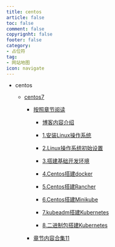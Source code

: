 ```yaml
---
title: centos
article: false
toc: false
comment: false
copyrignht: false
footer: false
category:
- 占位符 
tag:
- 网站地图
icon: navigate 
---
```


- centos

    - <a href="centos7">centos7</a>


        - <a href="centos7/shardings">按照章节阅读</a>

            - <a href="centos7/shardings/centos7-chapter-0.博客内容介绍.html">博客内容介绍</a>

            - <a href="centos7/shardings/centos7-chapter-1.安装Linux操作系统.html">1.安装Linux操作系统</a>

            - <a href="centos7/shardings/centos7-chapter-2.Linux操作系统初始设置.html">2.Linux操作系统初始设置</a>

            - <a href="centos7/shardings/centos7-chapter-3.搭建基础开发环境.html">3.搭建基础开发环境</a>

            - <a href="centos7/shardings/centos7-chapter-4.Centos搭建docker.html">4.Centos搭建docker</a>

            - <a href="centos7/shardings/centos7-chapter-5.Centos搭建Rancher.html">5.Centos搭建Rancher</a>

            - <a href="centos7/shardings/centos7-chapter-6.Centos搭建Minikube.html">6.Centos搭建Minikube</a>

            - <a href="centos7/shardings/centos7-chapter-7.kubeadm搭建Kubernetes.html">7.kubeadm搭建Kubernetes</a>

            - <a href="centos7/shardings/centos7-chapter-8.二进制包搭建Kubernetes.html">8.二进制包搭建Kubernetes</a>

        - <a href="./centos7/centos7.html#intro">章节内容合集11</a>
